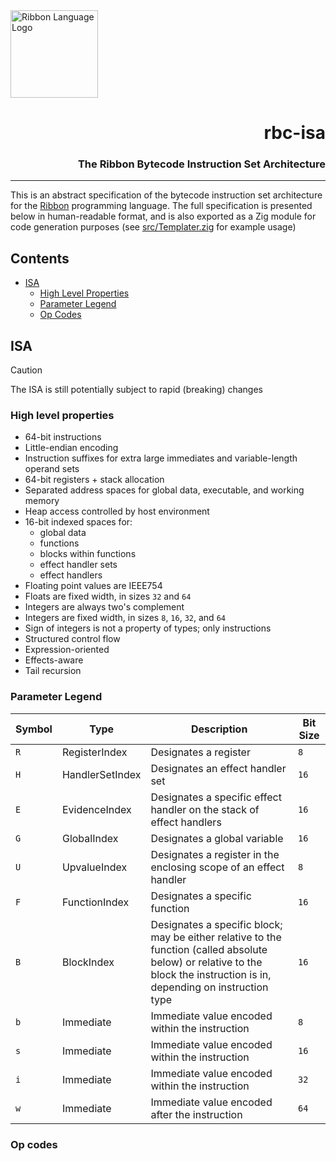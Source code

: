<div align="left">
  <img style="height: 10em"
       alt="Ribbon Language Logo"
       src="https://ribbon-lang.github.io/images/logo_full.svg"
       />
</div>

<div align="right">
  <h1>rbc-isa</h1>
  <h3>The Ribbon Bytecode Instruction Set Architecture</h3>
  <sup><!--#ISA version--></sup>
</div>

---

This is an abstract specification of the bytecode instruction set architecture
for the [Ribbon](https://ribbon-lang.github.io) programming language. The full
specification is presented below in human-readable format, and is also exported
as a Zig module for code generation purposes
(see [src/Templater.zig](src/Templater.zig#L79) for example usage)


## Contents

+ [ISA](#isa)
    - [High Level Properties](#high-level-properties)
    - [Parameter Legend](#parameter-legend)
    - [Op Codes](#op-codes)
        <!--#ISA toc-->


## ISA

> [!Caution]
> The ISA is still potentially subject to rapid (breaking) changes

### High level properties

+ 64-bit instructions
+ Little-endian encoding
+ Instruction suffixes for extra large immediates and variable-length operand sets
+ 64-bit registers + stack allocation
+ Separated address spaces for global data, executable, and working memory
+ Heap access controlled by host environment
+ 16-bit indexed spaces for:
    - global data
    - functions
    - blocks within functions
    - effect handler sets
    - effect handlers
+ Floating point values are IEEE754
+ Floats are fixed width, in sizes `32` and `64`
+ Integers are always two's complement
+ Integers are fixed width, in sizes `8`, `16`, `32`, and `64`
+ Sign of integers is not a property of types; only instructions
+ Structured control flow
+ Expression-oriented
+ Effects-aware
+ Tail recursion

### Parameter Legend

| Symbol | Type | Description | Bit Size |
| ------ | ---- | ----------- | -------- |
| `R` | RegisterIndex | Designates a register | `8` |
| `H` | HandlerSetIndex | Designates an effect handler set | `16` |
| `E` | EvidenceIndex | Designates a specific effect handler on the stack of effect handlers | `16` |
| `G` | GlobalIndex | Designates a global variable | `16` |
| `U` | UpvalueIndex | Designates a register in the enclosing scope of an effect handler | `8` |
| `F` | FunctionIndex | Designates a specific function | `16` |
| `B` | BlockIndex | Designates a specific block; may be either relative to the function (called absolute below) or relative to the block the instruction is in, depending on instruction type | `16` |
| `b` | Immediate | Immediate value encoded within the instruction | `8` |
| `s` | Immediate | Immediate value encoded within the instruction | `16` |
| `i` | Immediate | Immediate value encoded within the instruction | `32` |
| `w` | Immediate | Immediate value encoded after the instruction | `64` |


### Op codes

<!--#ISA body-->
